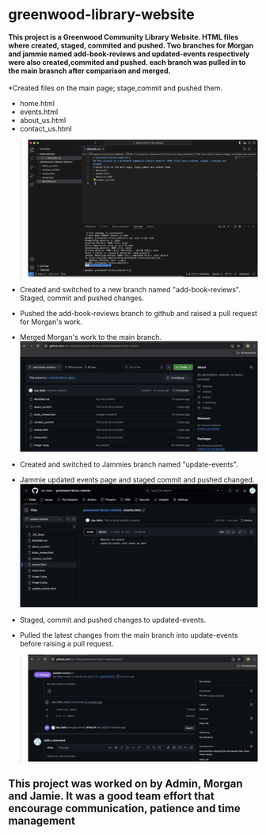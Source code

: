 # greenwood-library-website #
#### This project is a Greenwood Community Library Website. HTML files where created, staged, commited and pushed. Two branches for Morgan and jammie named add-book-reviews and updated-events respectively were also created,commited and pushed. each branch was pulled in to the main brasnch after comparison and merged.
*Created files on the main page; stage,commit and pushed them.
- home.html
- events.html
- about_us.html
- contact_us.html
> ![](image%201.png)
 - Created and switched to a new branch named "add-book-reviews".
Staged, commit and pushed changes.   
 -  Pushed the add-book-reviews branch to github and raised a pull request for Morgan's work.

- Merged Morgan's work to the main branch. ![](image%202.png)
- Created and switched to Jammies branch named "update-events". 
- Jammie updated events page and staged commit and pushed changed. ![](image4.png)          
- Staged, commit and pushed changes to updated-events.     
- Pulled the latest changes from the main branch into update-events before raising a pull request.
>![](image%203.png)  
## This project was worked on by Admin, Morgan and Jamie. It was a good team effort that encourage communication, patience and time management



 
